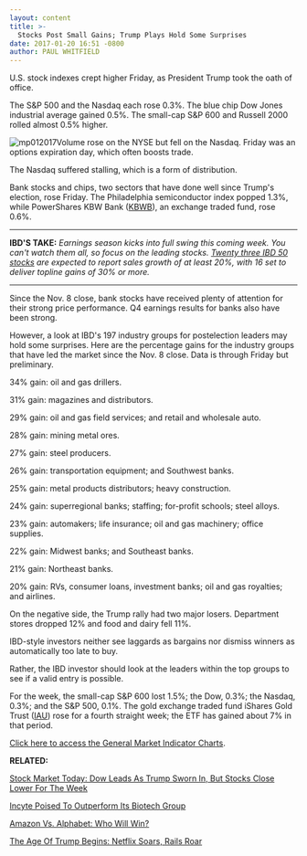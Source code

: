 ```yaml
---
layout: content
title: >-
  Stocks Post Small Gains; Trump Plays Hold Some Surprises
date: 2017-01-20 16:51 -0800
author: PAUL WHITFIELD
---
```







U.S. stock indexes crept higher Friday, as President Trump took the oath of office.


The S&P 500 and the Nasdaq each rose 0.3%. The blue chip Dow Jones industrial average gained 0.5%. The small-cap S&P 600 and Russell 2000 rolled almost 0.5% higher.


![mp012017](https://www.investors.com/wp-content/uploads/2017/01/MP012017-206x300.png)Volume rose on the NYSE but fell on the Nasdaq. Friday was an options expiration day, which often boosts trade.


The Nasdaq suffered stalling, which is a form of distribution.


Bank stocks and chips, two sectors that have done well since Trump's election, rose Friday. The Philadelphia semiconductor index popped 1.3%, while PowerShares KBW Bank ([KBWB](https://research.investors.com/quote.aspx?symbol=KBWB)), an exchange traded fund, rose 0.6%.




---


**IBD'S TAKE:** *Earnings season kicks into full swing this coming week. You can't watch them all, so focus on the leading stocks. [Twenty three IBD 50 stocks](https://www.investors.com/stock-lists/ibd-50/a-peek-at-sales-estimates-for-ibd-50-firms-in-2017-how-rosy/) are expected to report sales growth of at least 20%, with 16 set to deliver topline gains of 30% or more.*




---


Since the Nov. 8 close, bank stocks have received plenty of attention for their strong price performance. Q4 earnings results for banks also have been strong.


However, a look at IBD's 197 industry groups for postelection leaders may hold some surprises. Here are the percentage gains for the industry groups that have led the market since the Nov. 8 close. Data is through Friday but preliminary.


34% gain: oil and gas drillers.


31% gain: magazines and distributors.


29% gain: oil and gas field services; and retail and wholesale auto.


28% gain: mining metal ores.


27% gain: steel producers.


26% gain: transportation equipment; and Southwest banks.


25% gain: metal products distributors; heavy construction.


24% gain: superregional banks; staffing; for-profit schools; steel alloys.


23% gain: automakers; life insurance; oil and gas machinery; office supplies.


22% gain: Midwest banks; and Southeast banks.


21% gain: Northeast banks.


20% gain: RVs, consumer loans, investment banks; oil and gas royalties; and airlines.


On the negative side, the Trump rally had two major losers. Department stores dropped 12% and food and dairy fell 11%.


IBD-style investors neither see laggards as bargains nor dismiss winners as automatically too late to buy.


Rather, the IBD investor should look at the leaders within the top groups to see if a valid entry is possible.


For the week, the small-cap S&P 600 lost 1.5%; the Dow, 0.3%; the Nasdaq, 0.3%; and the S&P 500, 0.1%. The gold exchange traded fund iShares Gold Trust ([IAU](https://research.investors.com/quote.aspx?symbol=IAU)) rose for a fourth straight week; the ETF has gained about 7% in that period.


[Click here to access the General Market Indicator Charts](https://www.investors.com/wp-content/uploads/2017/01/GMI_012317.pdf).


**RELATED:**


[Stock Market Today: Dow Leads As Trump Sworn In, But Stocks Close Lower For The Week](https://www.investors.com/market-trend/stock-market-today/dow-industrials-take-lead-as-trump-sworn-in-nvidia-sits-out-chip-rally/)


[Incyte Poised To Outperform Its Biotech Group](https://www.investors.com/research/the-new-america/incyte-poised-to-outperform-biotech-industry-on-strong-pipeline/)


[Amazon Vs. Alphabet: Who Will Win?](https://www.investors.com/news/technology/amazon-could-win-big-battle-with-alphabet-if-google-home-sputters/)


[The Age Of Trump Begins: Netflix Soars, Rails Roar](https://www.investors.com/news/week-in-review-the-age-of-trump-begins/)




